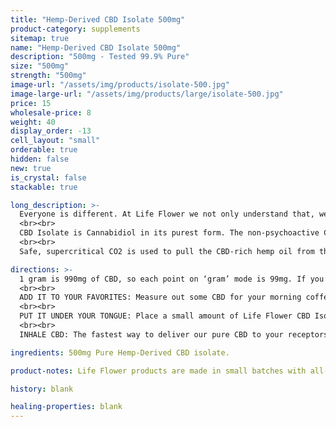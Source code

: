 ```yaml
---
title: "Hemp-Derived CBD Isolate 500mg"
product-category: supplements
sitemap: true
name: "Hemp-Derived CBD Isolate 500mg"
description: "500mg - Tested 99.9% Pure"
size: "500mg"
strength: "500mg"
image-url: "/assets/img/products/isolate-500.jpg"
image-large-url: "/assets/img/products/large/isolate-500.jpg"
price: 15
wholesale-price: 8
weight: 40
display_order: -13
cell_layout: "small"
orderable: true
hidden: false
new: true
is_crystal: false
stackable: true

long_description: >-
  Everyone is different. At Life Flower we not only understand that, we celebrate it. With our 99% pure, non-GMO, organic hemp-derived CBD isolate, you can now infuse your own edibles, tinctures, beverages or wellness products at home with your own standard dose of CBD. Need a little less or a little more? We’ve got you covered. Our CBD isolate is easy to measure and use - making it the perfect addition to your medicine cabinet.
  <br><br>
  CBD Isolate is Cannabidiol in its purest form. The non-psychoactive CBD compound present in full spectrum hemp oil is isolated and refined down to a pristine purity to eliminate oils, toxins, plant material and waxes. With zero taste and odor, CBD blends perfectly in both oil and water bases making it effective and easy to incorporate into daily life. CBD isolate is a completely natural, non-synthetic supplement.
  <br><br>
  Safe, supercritical CO2 is used to pull the CBD-rich hemp oil from the plant, the oil then undergoes purifying processes to filter out the plant material, excess waxes and unwanted, low, THC levels – everything except for organic, pure, crystalline CBD.

directions: >-
  1 gram is 990mg of CBD, so each point on ‘gram’ mode is 99mg. If you’re measuring out with a scale - you’ll want one that measures small weights in milligrams. If buying a scale is too much, you can simply get 10mg measuring spoons online at an affordable price on Amazon.
  <br><br>
  ADD IT TO YOUR FAVORITES: Measure out some CBD for your morning coffee, smoothie, yogurt, oatmeal or tea. The perfect way to start the day. Note that CBD has a boiling point of 160-180 °C (320-356°F), if you cook with CBD at temperatures higher than these you may lose some potency and medicinal value.
  <br><br>
  PUT IT UNDER YOUR TONGUE: Place a small amount of Life Flower CBD Isolate under your tongue and let it sit for at least a minute. It will absorb into the bloodstream and bind with the many CBD receptors in your body, providing fast acting relief and reparation.
  <br><br>
  INHALE CBD: The fastest way to deliver our pure CBD to your receptors is inhalation, this is because the compounds in the CBD bypass the liver and gut and gets delivered directly to the bloodstream for faster effects. Our pure CBD can be added to cannabis or smoked via vape or water bubblers with a vaporization point of 180-200°C (356-392°F).

ingredients: 500mg Pure Hemp-Derived CBD isolate.

product-notes: Life Flower products are made in small batches with all-natural and boutique ingredients. Orders are processed and shipped in 7-10 days.

history: blank

healing-properties: blank
---
```

